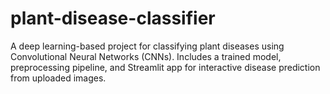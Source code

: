 # plant-disease-classifier
A deep learning-based project for classifying plant diseases using Convolutional Neural Networks (CNNs). Includes a trained model, preprocessing pipeline, and Streamlit app for interactive disease prediction from uploaded images.
